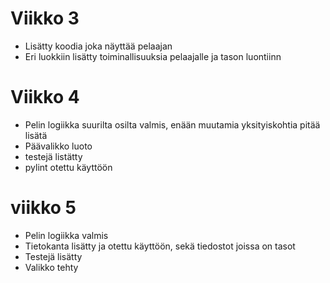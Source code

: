 # Viikko 3
- Lisätty koodia joka näyttää pelaajan
- Eri luokkiin lisätty toiminallisuuksia pelaajalle ja tason luontiinn

# Viikko 4
- Pelin logiikka suurilta osilta valmis, enään muutamia yksityiskohtia pitää lisätä
- Päävalikko luoto
- testejä listätty
- pylint otettu käyttöön

# viikko 5
- Pelin logiikka valmis
- Tietokanta lisätty ja otettu käyttöön, sekä tiedostot joissa on tasot
- Testejä lisätty
- Valikko tehty
